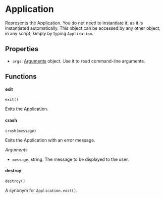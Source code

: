 Application
===========

Represents the Application. You do not need to instantiate it, as it is instantiated automatically. This object can be accessed by any other object, in any script, simply by typing `Application`.

Properties
----------

* `args`: [Arguments](arguments) object. Use it to read command-line arguments.

Functions
---------

#### exit

`exit()`

Exits the Application.

#### crash

`crash(message)`

Exits the Application with an error message.

*Arguments*

* `message`: string. The message to be displayed to the user.

#### destroy

`destroy()`

A synonym for `Application.exit()`.